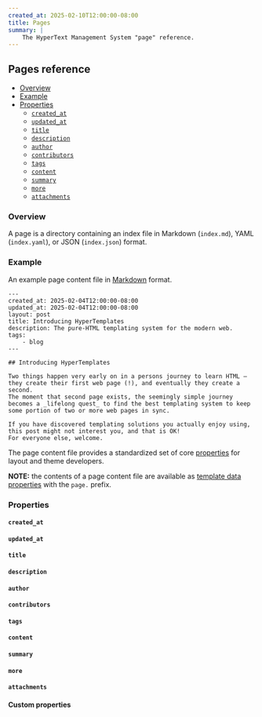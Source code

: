 ```yaml
---
created_at: 2025-02-10T12:00:00-08:00
title: Pages
summary: |
    The HyperText Management System "page" reference.
---
```


## Pages reference

* [Overview](#overview)
* [Example](#overview)
* [Properties](#properties)
  * [`created_at`](#created_at)
  * [`updated_at`](#updated_at)
  * [`title`](#title)
  * [`description`](#description)
  * [`author`](#author)
  * [`contributors`](#contributors)
  * [`tags`](#tags)
  * [`content`](#content)
  * [`summary`](#summary)
  * [`more`](#more)
  * [`attachments`](#attachments)

### Overview

A page is a directory containing an index file in Markdown (`index.md`), YAML (`index.yaml`), or JSON (`index.json`) format.

### Example

An example page content file in [Markdown] format.

<code-snippet ht-element filename='content/posts/introducing-hypertemplates/index.md'>

```plaintext
---
created_at: 2025-02-04T12:00:00-08:00
updated_at: 2025-02-04T12:00:00-08:00
layout: post
title: Introducing HyperTemplates
description: The pure-HTML templating system for the modern web.
tags:
    - blog
---

## Introducing HyperTemplates

Two things happen very early on in a persons journey to learn HTML – they create their first web page (!), and eventually they create a second.
The moment that second page exists, the seemingly simple journey becomes a _lifelong quest_ to find the best templating system to keep some portion of two or more web pages in sync.

If you have discovered templating solutions you actually enjoy using, this post might not interest you, and that is OK!
For everyone else, welcome.
```

</code-snippet>

The page content file provides a standardized set of core [properties](#properties) for layout and theme developers.

<doc-quote ht-element notice>

**NOTE:** the contents of a page content file are available as [template data properties] with the `page.` prefix.

</doc-quote>

### Properties

#### `created_at`

#### `updated_at`

#### `title`

#### `description`

#### `author`

#### `contributors`

#### `tags`

#### `content`

#### `summary`

#### `more`

#### `attachments`


#### Custom properties

<!-- Links -->
[Markdown]: /docs/reference/core/markdown/
[template data properties]: /docs/reference/core/data/#template-data-properties
